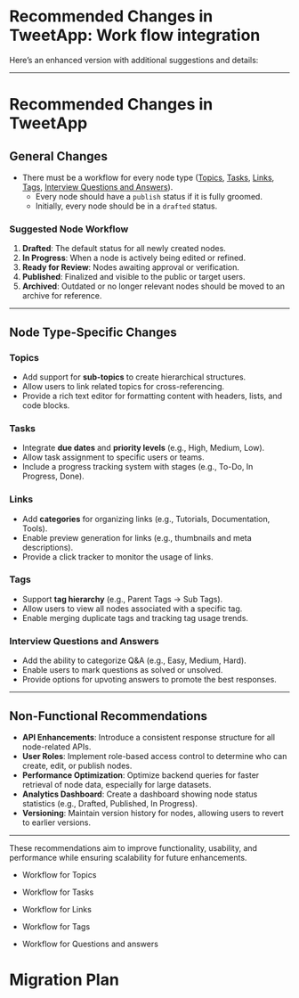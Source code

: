 # Recommended Changes in TweetApp: Work flow integration

Here’s an enhanced version with additional suggestions and details:

---

# Recommended Changes in TweetApp

## General Changes

- There must be a workflow for every node
  type ([Topics](#topics), [Tasks](#tasks), [Links](#links), [Tags](#tags), [Interview Questions and Answers](#interview-questions-and-answers)).
    - Every node should have a `publish` status if it is fully groomed.
    - Initially, every node should be in a `drafted` status.

### Suggested Node Workflow

1. **Drafted**: The default status for all newly created nodes.
2. **In Progress**: When a node is actively being edited or refined.
3. **Ready for Review**: Nodes awaiting approval or verification.
4. **Published**: Finalized and visible to the public or target users.
5. **Archived**: Outdated or no longer relevant nodes should be moved to an archive for reference.

---

## Node Type-Specific Changes

### Topics

- Add support for **sub-topics** to create hierarchical structures.
- Allow users to link related topics for cross-referencing.
- Provide a rich text editor for formatting content with headers, lists, and code blocks.

### Tasks

- Integrate **due dates** and **priority levels** (e.g., High, Medium, Low).
- Allow task assignment to specific users or teams.
- Include a progress tracking system with stages (e.g., To-Do, In Progress, Done).

### Links

- Add **categories** for organizing links (e.g., Tutorials, Documentation, Tools).
- Enable preview generation for links (e.g., thumbnails and meta descriptions).
- Provide a click tracker to monitor the usage of links.

### Tags

- Support **tag hierarchy** (e.g., Parent Tags → Sub Tags).
- Allow users to view all nodes associated with a specific tag.
- Enable merging duplicate tags and tracking tag usage trends.

### Interview Questions and Answers

- Add the ability to categorize Q&A (e.g., Easy, Medium, Hard).
- Enable users to mark questions as solved or unsolved.
- Provide options for upvoting answers to promote the best responses.

---

## Non-Functional Recommendations

- **API Enhancements**: Introduce a consistent response structure for all node-related APIs.
- **User Roles**: Implement role-based access control to determine who can create, edit, or publish nodes.
- **Performance Optimization**: Optimize backend queries for faster retrieval of node data, especially for large
  datasets.
- **Analytics Dashboard**: Create a dashboard showing node status statistics (e.g., Drafted, Published, In Progress).
- **Versioning**: Maintain version history for nodes, allowing users to revert to earlier versions.

---

These recommendations aim to improve functionality, usability, and performance while ensuring scalability for future
enhancements.

- <a id="topics" /> Workflow for Topics


- <a id="tasks" /> Workflow for Tasks


- <a id="links" /> Workflow for Links


- <a id="tags" /> Workflow for Tags


- <a id="qAndAns" /> Workflow for Questions and answers

# Migration Plan